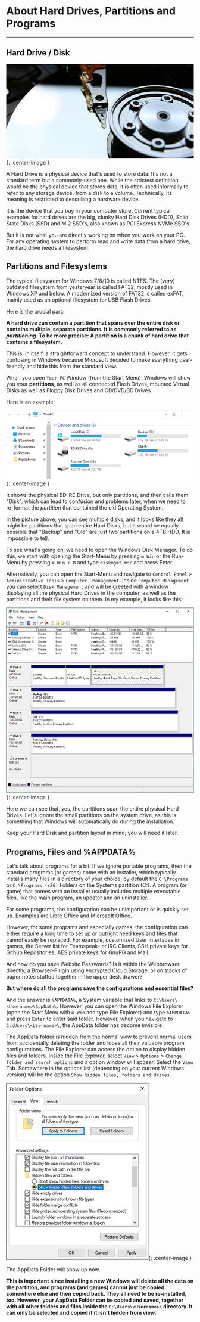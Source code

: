 # About Hard Drives, Partitions and Programs

***

## Hard Drive / Disk

![Hard Drive](harddrive.jpg){: .center-image }

A Hard Drive is a physical device that's used to store data. It's not a standard term but a commonly-used one. While the strictest definition would be the physical device that stores data, it is often used informally to refer to any storage device, from a disk to a volume. Technically, its meaning is restricted to describing a hardware device.

It is the device that you buy in your computer store. Current typical examples for hard drives are the big, clunky Hard Disk Drives (HDD), Solid State Disks (SSD) and M.2 SSD's, also known as PCI Express NVMe SSD's.

But it is not what you are directly working on when you work on your PC. For any operating system to perform read and write data from a hard drive, the hard drive needs a filesystem.


## Partitions and Filesystems

The typical filesystem for Windows 7/8/10 is called NTFS. The (very) outdated filesystem from yesteryear is called FAT32, mostly used in Windows XP and below. A modernized version of FAT32 is called exFAT, mainly used as an optional filesystem for USB Flash Drives.

Here is the crucial part:

**A hard drive can contain a partition that spans over the entire disk or contains multiple, separate partitions. It is commonly referred to as *partitioning*. To be more precise: A partition is a chunk of hard drive that contains a filesystem.**

This is, in itself, a straightforward concept to understand. However, it gets confusing in Windows because Microsoft decided to make everything user-friendly and hide this from the standard view.

When you open `Your PC` Window (from the Start Menu), Windows will show you your **partitions**, as well as all connected Flash Drives, mounted Virtual Disks as well as Floppy Disk Drives and CD/DVD/BD Drives.

Here is an example:

![My PC](devices_and_drives.png){: .center-image }

It shows the physical BD-RE Drive, but only partitions, and then calls them "Disk", which can lead to confusion and problems later, when we need to re-format the *partition* that contained the old  Operating System.

In the picture above, you can see multiple disks, and it looks like they all might be partitions that span entire Hard Disks, but it would be equally possible that "Backup" and "Old" are just two partitions on a 4TB HDD. It is impossible to tell.

To see what's going on, we need to open the Windows Disk Manager. To do this, we start with opening the Start-Menu by pressing
`⊞ Win` or the Run-Menu by pressing `⊞ Win + R` and type `diskmgmt.msc` and press Enter.

Alternatively, you can open the Start-Menu and navigate to `Control Panel` > `Administrative Tools` > `Computer  Management`. Inside
`Computer Management` you can select `Disk Management` and will be greeted with a window displaying all the physical Hard Drives in the computer, as well as the partitions and their file system on them. In my example, it looks like this:

![Disk Management](diskmgmt.png){: .center-image }

Here we can see that, yes, the partitions span the entire physical Hard Drives. Let's ignore the small partitions on the system drive, as this is
something that Windows will automatically do during the installation.

Keep your Hard Disk and partition layout in mind; you will need it later.


## Programs, Files and %APPDATA%

Let's talk about programs for a bit. If we ignore portable programs, then the standard programs (or games) come with an Installer, which typically installs many files in a directory of your choice, by default the `C:\Programs` or `C:\Programs (x86)` Folders on the Systems partition (C:). A program (or game) that comes with an installer usually includes multiple executable files, like the main program, an updater and an uninstaller.

For some programs, the configuration can be unimportant or is quickly set up. Examples are Libre Office and Microsoft Office.

However, for some programs and especially games, the configuration can either require a long time to set up or outright need keys and files that cannot easily be replaced. For example, customized User Interfaces in games, the Server list for Teamspeak- or IRC Clients, SSH private keys for Github Repositories, AES private keys for GnuPG and Mail.

And how do you save Website Passwords? Is it within the Webbrowser directly, a Browser-Plugin using encrypted Cloud Storage, or on stacks of paper notes stuffed together in the upper desk drawer?

**But where do all the programs save the configurations and essential files?**

And the answer is `%APPDATA%`, a System variable that links to `C:\Users\<Username>\AppData\`. However, you can open the Windows File Explorer (open the Start Menu with `⊞ Win` and type File Explorer) and type `%APPDATA%` and press `Enter` to enter said folder. However, when you navigate to `C:\Users\<Username>\`, the AppData folder has become invisible.

The AppData folder is hidden from the normal view to prevent normal users from accidentally deleting the folder and loose all their valuable program configurations. The File Explorer can access the option to display hidden files and folders. Inside the File Explorer, select `View` > `Options` > `Change folder and search options` and a option window will appear. Select the `View` Tab. Somewhere in the options list (depending on your current Windows version) will be the option `Show hidden files, folders and drives`.

![Hidden Files](hidden_files.png){: .center-image }

The AppData Folder will show up now.

**This is important since installing a new Windows will delete all the data on the partition, and programs (and games) cannot just be copied somewhere else and then copied back. They all need to be re-installed, too. However, your AppData Folder can be copied and saved, together with all other folders and files inside the `C:\Users\<Username>\` directory. It can only be selected and copied if it isn't hidden from view.**
